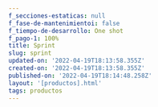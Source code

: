 ```yaml
---
f_secciones-estaticas: null
f_fase-de-mantenimientoi: false
f_tiempo-de-desarrollo: One shot
f_pago-1: 100%
title: Sprint
slug: sprint
updated-on: '2022-04-19T18:13:58.355Z'
created-on: '2022-04-19T18:13:58.355Z'
published-on: '2022-04-19T18:14:48.258Z'
layout: '[productos].html'
tags: productos
---
```



